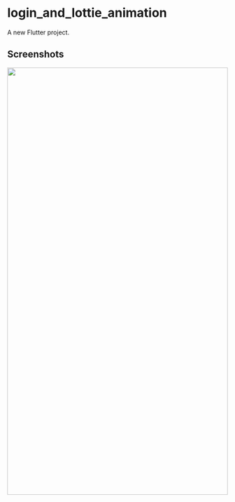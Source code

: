 # login_and_lottie_animation

A new Flutter project.

## Screenshots

<img src="https://github.com/iqbalriiaz/image-logo/blob/main/login_animation.gif?raw=true" style="height: 50%; width:100%;"/>
